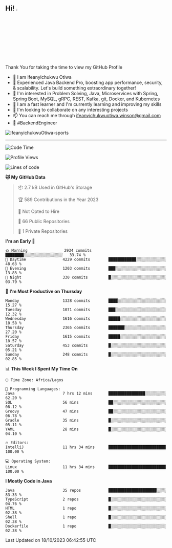 <!-- BLOG-POST-LIST:START --><!-- BLOG-POST-LIST:END -->

## Hi! <img src="https://media.giphy.com/media/hvRJCLFzcasrR4ia7z/giphy.gif" width="4%"> 

Thank You for taking the time to view my GitHub Profile

- 👋 I am Ifeanyichukwu Otiwa
- 🚀 Experienced Java Backend Pro, boosting app performance, security, & scalability. Let's build something extraordinary together!
- 👀 I'm interested in Problem Solving, Java, Microservices with Spring, Spring Boot, MySQL, gRPC, REST, Kafka, git, Docker, and Kubernetes
- 🌱 I am a fast learner and I'm currently learning and improving my skills
- 💞️ I'm looking to collaborate on any interesting projects
- 📫 You can reach me through ifeanyichukwuotiwa.winson@gmail.com
- 🚀 #BackendEngineer

<p align="left" marginTop="10px"> <img src="https://komarev.com/ghpvc/?username=ifeanyichukwuOtiwa-sports&label=Profile%20views&color=0e75b6&style=for-the-badge" alt="ifeanyichukwuOtiwa-sports" /> </p>

***

<!--START_SECTION:waka-->
![Code Time](http://img.shields.io/badge/Code%20Time-1%2C827%20hrs%2046%20mins-blue)

![Profile Views](http://img.shields.io/badge/Profile%20Views-4-blue)

![Lines of code](https://img.shields.io/badge/From%20Hello%20World%20I%27ve%20Written-3.6%20million%20lines%20of%20code-blue)

**🐱 My GitHub Data** 

> 📦 2.7 kB Used in GitHub's Storage 
 > 
> 🏆 589 Contributions in the Year 2023
 > 
> 🚫 Not Opted to Hire
 > 
> 📜 66 Public Repositories 
 > 
> 🔑 1 Private Repositories 
 > 
**I'm an Early 🐤** 

```text
🌞 Morning                2934 commits        ████████░░░░░░░░░░░░░░░░░   33.74 % 
🌆 Daytime                4229 commits        ████████████░░░░░░░░░░░░░   48.63 % 
🌃 Evening                1203 commits        ███░░░░░░░░░░░░░░░░░░░░░░   13.83 % 
🌙 Night                  330 commits         █░░░░░░░░░░░░░░░░░░░░░░░░   03.79 % 
```
📅 **I'm Most Productive on Thursday** 

```text
Monday                   1328 commits        ████░░░░░░░░░░░░░░░░░░░░░   15.27 % 
Tuesday                  1071 commits        ███░░░░░░░░░░░░░░░░░░░░░░   12.32 % 
Wednesday                1616 commits        █████░░░░░░░░░░░░░░░░░░░░   18.58 % 
Thursday                 2365 commits        ███████░░░░░░░░░░░░░░░░░░   27.20 % 
Friday                   1615 commits        █████░░░░░░░░░░░░░░░░░░░░   18.57 % 
Saturday                 453 commits         █░░░░░░░░░░░░░░░░░░░░░░░░   05.21 % 
Sunday                   248 commits         █░░░░░░░░░░░░░░░░░░░░░░░░   02.85 % 
```


📊 **This Week I Spent My Time On** 

```text
🕑︎ Time Zone: Africa/Lagos

💬 Programming Languages: 
Java                     7 hrs 12 mins       ████████████████░░░░░░░░░   62.20 % 
SQL                      56 mins             ██░░░░░░░░░░░░░░░░░░░░░░░   08.12 % 
Groovy                   47 mins             ██░░░░░░░░░░░░░░░░░░░░░░░   06.78 % 
Gradle                   35 mins             █░░░░░░░░░░░░░░░░░░░░░░░░   05.11 % 
YAML                     28 mins             █░░░░░░░░░░░░░░░░░░░░░░░░   04.10 % 

🔥 Editors: 
IntelliJ                 11 hrs 34 mins      █████████████████████████   100.00 % 

💻 Operating System: 
Linux                    11 hrs 34 mins      █████████████████████████   100.00 % 
```

**I Mostly Code in Java** 

```text
Java                     35 repos            █████████████████████░░░░   83.33 % 
TypeScript               2 repos             █░░░░░░░░░░░░░░░░░░░░░░░░   04.76 % 
HTML                     1 repo              █░░░░░░░░░░░░░░░░░░░░░░░░   02.38 % 
Shell                    1 repo              █░░░░░░░░░░░░░░░░░░░░░░░░   02.38 % 
Dockerfile               1 repo              █░░░░░░░░░░░░░░░░░░░░░░░░   02.38 % 
```




 Last Updated on 18/10/2023 06:42:55 UTC
<!--END_SECTION:waka-->

<!--
<p align="center">
![trophy](https://github-profile-trophy.vercel.app/?username=ifeanyichukwuOtiwa-sports&theme=onedark) (https://github.com/ryo-ma/github-profile-trophy)
</p>
-->

<!---
ifeanyi-otiwa/ifeanyi-otiwa is a ✨ special ✨ repository because its `README.md` (this file) appears on your GitHub profile.
You can click the Preview link to take a look at your changes.
--->
